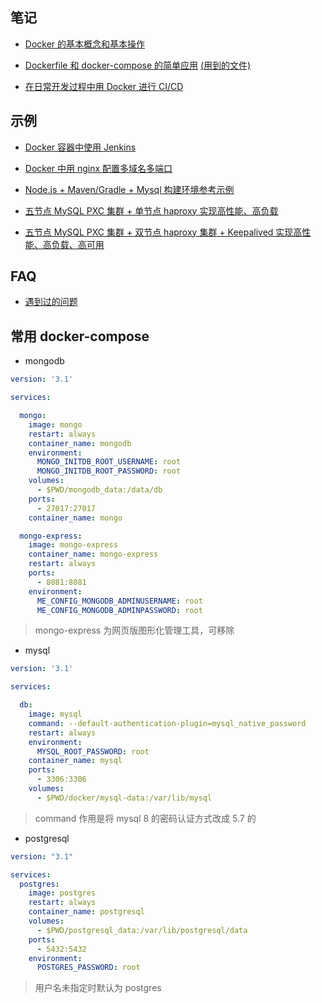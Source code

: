 ## 笔记

- [Docker 的基本概念和基本操作](https://xnngs.cn/old/docker1.html)

- [Dockerfile 和 docker-compose 的简单应用](https://xnngs.cn/old/docker2.html) [(用到的文件)](./libs/dockerfile-compose/)

- [在日常开发过程中用 Docker 进行 CI/CD](https://xnngs.cn/old/docker3.html)

## 示例

- [Docker 容器中使用 Jenkins](./tools/jenkins/)

- [Docker 中用 nginx 配置多域名多端口](./tools/nginx/)

- [Node.js + Maven/Gradle + Mysql 构建环境参考示例](./tools/node-gradle-maven-mysql/)

- [五节点 MySQL PXC 集群 + 单节点 haproxy 实现高性能、高负载](./tools/mysql-pxc-haproxy)

- [五节点 MySQL PXC 集群 + 双节点 haproxy 集群 + Keepalived 实现高性能、高负载、高可用](./tools/mysql-pxc-haproxy-keepalived)

## FAQ

- [遇到过的问题](./questions.md)

## 常用 docker-compose

- mongodb

```yaml
version: '3.1'

services:

  mongo:
    image: mongo
    restart: always
    container_name: mongodb
    environment:
      MONGO_INITDB_ROOT_USERNAME: root
      MONGO_INITDB_ROOT_PASSWORD: root
    volumes:
      - $PWD/mongodb_data:/data/db
    ports:
      - 27017:27017
    container_name: mongo

  mongo-express:
    image: mongo-express
    container_name: mongo-express
    restart: always
    ports:
      - 8081:8081
    environment:
      ME_CONFIG_MONGODB_ADMINUSERNAME: root
      ME_CONFIG_MONGODB_ADMINPASSWORD: root
```

>mongo-express 为网页版图形化管理工具，可移除

- mysql

```yaml
version: '3.1'

services:

  db:
    image: mysql
    command: --default-authentication-plugin=mysql_native_password
    restart: always
    environment:
      MYSQL_ROOT_PASSWORD: root
    container_name: mysql
    ports:
      - 3306:3306
    volumes:
      - $PWD/docker/mysql-data:/var/lib/mysql
```

>command 作用是将 mysql 8 的密码认证方式改成 5.7 的

- postgresql

```yaml
version: "3.1"

services:
  postgres:
    image: postgres
    restart: always
    container_name: postgresql
    volumes:
      - $PWD/postgresql_data:/var/lib/postgresql/data
    ports:
      - 5432:5432
    environment:
      POSTGRES_PASSWORD: root
```

>用户名未指定时默认为 postgres